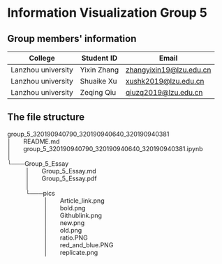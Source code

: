 # Information Visualization Group 5

## Group members' information
|      College     | Student ID|        Email          |
|------------------|-----------|-----------------------|
|Lanzhou university|Yixin Zhang|zhangyixin19@lzu.edu.cn|
|Lanzhou university|Shuaike Xu |   xushk2019@lzu.edu.cn|
|Lanzhou university|Zeqing Qiu |   qiuzq2019@lzu.edu.cn|

## The file structure
group_5_320190940790_320190940640_320190940381<br>
│&emsp;&emsp;README.md<br>
│&emsp;&emsp;group_5_320190940790_320190940640_320190940381.ipynb<br>
│<br>
└───Group_5_Essay<br>
&emsp;&emsp;&emsp;│&emsp;&emsp;Group_5_Essay.md<br>
&emsp;&emsp;&emsp;│&emsp;&emsp;Group_5_Essay.pdf<br>
&emsp;&emsp;&emsp;│<br>
&emsp;&emsp;&emsp;└───pics<br>
&emsp;&emsp;&emsp;&emsp;&emsp;&emsp;│&emsp;&emsp;Article_link.png<br>
&emsp;&emsp;&emsp;&emsp;&emsp;&emsp;│&emsp;&emsp;bold.png<br>
&emsp;&emsp;&emsp;&emsp;&emsp;&emsp;│&emsp;&emsp;Githublink.png<br>
&emsp;&emsp;&emsp;&emsp;&emsp;&emsp;│&emsp;&emsp;new.png<br>
&emsp;&emsp;&emsp;&emsp;&emsp;&emsp;│&emsp;&emsp;old.png<br>
&emsp;&emsp;&emsp;&emsp;&emsp;&emsp;│&emsp;&emsp;ratio.PNG<br>
&emsp;&emsp;&emsp;&emsp;&emsp;&emsp;│&emsp;&emsp;red_and_blue.PNG<br>
&emsp;&emsp;&emsp;&emsp;&emsp;&emsp;│&emsp;&emsp;replicate.png<br>
